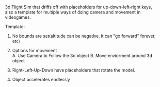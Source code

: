 3d Flight Sim that driffs off with placeholders for up-down-left-right keys, also a template for multiple ways of doing camera and movement in videogames.

Template:

1. No bounds are set(altitude can be negative, it can "go forward" forever, etc)
 
2. Options for movement  
 A. Use Camera to Follow the 3d object
 B. Move enviorment around 3d object

3. Right-Left-Up-Down have placeholders that rotate the model.

4. Object accelerates endlessly

